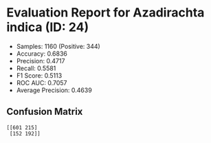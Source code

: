 # Evaluation Report for Azadirachta indica (ID: 24)
- Samples: 1160 (Positive: 344)
- Accuracy: 0.6836
- Precision: 0.4717
- Recall: 0.5581
- F1 Score: 0.5113
- ROC AUC: 0.7057
- Average Precision: 0.4639

## Confusion Matrix
```
[[601 215]
 [152 192]]
```